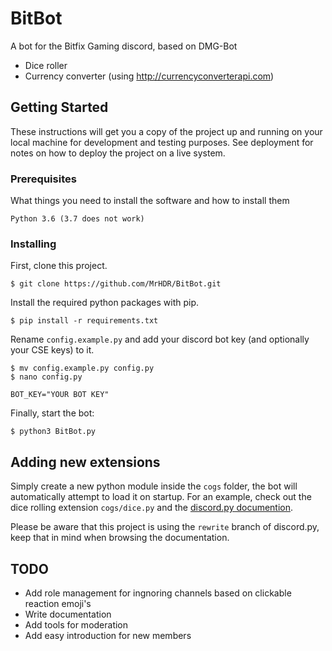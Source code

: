 
# BitBot

A bot for the Bitfix Gaming discord, based on DMG-Bot

* Dice roller
* Currency converter (using http://currencyconverterapi.com)

## Getting Started

These instructions will get you a copy of the project up and running on your local machine for development and testing purposes. See deployment for notes on how to deploy the project on a live system.

### Prerequisites

What things you need to install the software and how to install them

```
Python 3.6 (3.7 does not work)
```

### Installing


First, clone this project.

```
$ git clone https://github.com/MrHDR/BitBot.git

```
Install the required python packages with pip.
```
$ pip install -r requirements.txt
```
Rename `config.example.py` and add your discord bot key (and optionally your CSE keys) to it.
```
$ mv config.example.py config.py
$ nano config.py

BOT_KEY="YOUR BOT KEY"
```
Finally, start the bot:
```
$ python3 BitBot.py
```

## Adding new extensions

Simply create a new python module inside the `cogs` folder, the bot will automatically attempt to load it on startup. For an example, check out the dice rolling extension `cogs/dice.py` and the [discord.py documention](https://discordpy.readthedocs.io/en/rewrite/index.html).

Please be aware that this project is using the `rewrite` branch of discord.py, keep that in mind when browsing the documentation.

## TODO

* Add role management for ingnoring channels based on clickable reaction emoji's
* Write documentation
* Add tools for moderation
* Add easy introduction for new members